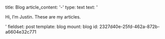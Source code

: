 title: Blog
article_content: '-'
type: text
text: '<p>Hi, I’m Justin. These are my articles.<br></p>'
fieldset: post
template: blog
mount: blog
id: 2327d40e-25fd-462a-872b-a6604e32c771
